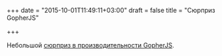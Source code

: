 +++
date = "2015-10-01T11:49:11+03:00"
draft = false
title = "Сюрприз GopherJS"

+++

<p>Небольшой <a href="http://www.gopherjs.org/blog/2015/09/28/surprises-in-gopherjs-performance/">сюрприз в производительности&nbsp;GopherJS</a>.</p>

